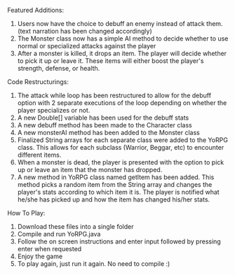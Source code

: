 Featured Additions:
  1. Users now have the choice to debuff an enemy instead of attack them. (text narration has been changed accordingly)
  2. The Monster class now has a simple AI method to decide whether to use normal or specialized attacks against the player
  3. After a monster is killed, it drops an item. The player will decide whether to pick it up or leave it. These items will either boost the player's strength, defense, or health.
  
Code Restructurings:
  1. The attack while loop has been restructured to allow for the debuff option with 2 separate executions of the loop depending on   whether the player specializes or not.
  2. A new Double[] variable has been used for the debuff stats
  3. A new debuff method has been made to the Character class
  4. A new monsterAI method has been added to the Monster class
  5. Finalized String arrays for each separate class were added to the YoRPG class. This allows for each subclass (Warrior, Beggar, etc) to encounter different items.
  6. When a monster is dead, the player is presented with the option to pick up or leave an item that the monster has dropped.
  7. A new method in YoRPG class named getItem has been added. This method picks a random item from the String array and changes the player's stats according to which item it is. The player is notified what he/she has picked up and how the item has changed his/her stats.
  
How To Play:
  1. Download these files into a single folder
  2. Compile and run YoRPG.java
  3. Follow the on screen instructions and enter input followed by pressing enter when requested
  4. Enjoy the game
  5. To play again, just run it again. No need to compile :)
